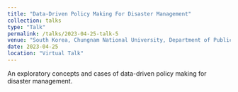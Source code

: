 ```yaml
---
title: "Data-Driven Policy Making For Disaster Management"
collection: talks
type: "Talk"
permalink: /talks/2023-04-25-talk-5
venue: "South Korea, Chungnam National University, Department of Public Administration"
date: 2023-04-25
location: "Virtual Talk"
---
```



An exploratory concepts and cases of data-driven policy making for disaster management.



